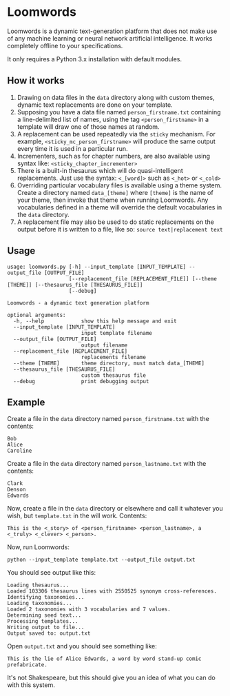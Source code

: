 # Loomwords

Loomwords is a dynamic text-generation platform that does not make use of any machine learning or neural network artificial intelligence. It works completely offline to your specifications.

It only requires a Python 3.x installation with default modules.

## How it works

1. Drawing on data files in the `data` directory along with custom themes, dynamic text replacements are done on your template.
2. Supposing you have a data file named `person_firstname.txt` containing a line-delimited list of names, using the tag `<person_firstname>` in a template will draw one of those names at random.
3. A replacement can be used repeatedly via the `sticky` mechanism. For example, `<sticky_mc_person_firstname>` will produce the same output every time it is used in a particular run.
4. Incrementers, such as for chapter numbers, are also available using syntax like: `<sticky_chapter_incrementer>`
5. There is a built-in thesaurus which will do quasi-intelligent replacements. Just use the syntax: `<_[word]>` such as `<_hot>` or `<_cold>`
6. Overriding particular vocabulary files is available using a theme system. Create a directory named `data_[theme]` where `[theme]` is the name of your theme, then invoke that theme when running Loomwords. Any vocabularies defined in a theme will override the default vocabularies in the `data` directory.
7. A replacement file may also be used to do static replacements on the output before it is written to a file, like so: `source text|replacement text`

## Usage

```
usage: loomwords.py [-h] --input_template [INPUT_TEMPLATE] --output_file [OUTPUT_FILE]
                    [--replacement_file [REPLACEMENT_FILE]] [--theme [THEME]] [--thesaurus_file [THESAURUS_FILE]]
                    [--debug]

Loomwords - a dynamic text generation platform

optional arguments:
  -h, --help            show this help message and exit
  --input_template [INPUT_TEMPLATE]
                        input template filename
  --output_file [OUTPUT_FILE]
                        output filename
  --replacement_file [REPLACEMENT_FILE]
                        replacements filename
  --theme [THEME]       theme directory, must match data_[THEME]
  --thesaurus_file [THESAURUS_FILE]
                        custom thesaurus file
  --debug               print debugging output
```

## Example

Create a file in the `data` directory named `person_firstname.txt` with the contents:

```
Bob
Alice
Caroline
```

Create a file in the `data` directory named `person_lastname.txt` with the contents:

```
Clark
Denson
Edwards
```

Now, create a file in the `data` directory or elsewhere and call it whatever you wish, but `template.txt` in the will work. Contents:

```
This is the <_story> of <person_firstname> <person_lastname>, a <_truly> <_clever> <_person>.
```

Now, run Loomwords:

`python --input_template template.txt --output_file output.txt`

You should see output like this:

```
Loading thesaurus...
Loaded 103306 thesaurus lines with 2550525 synonym cross-references.
Identifying taxonomies...
Loading taxonomies...
Loaded 2 taxonomies with 3 vocabularies and 7 values.
Determining seed text...
Processing templates...
Writing output to file...
Output saved to: output.txt
```

Open `output.txt` and you should see something like:

`This is the lie of Alice Edwards, a word by word stand-up comic prefabricate.`

It's not Shakespeare, but this should give you an idea of what you can do with this system.
